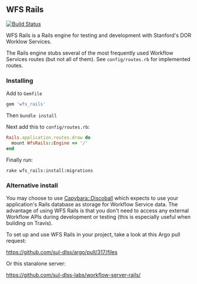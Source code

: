 ## WFS Rails
[![Build Status](https://travis-ci.org/sul-dlss/wfs_rails.svg)](https://travis-ci.org/sul-dlss/wfs_rails)

WFS Rails is a Rails engine for testing and development with Stanford's DOR Worklow Services.

The Rails engine stubs several of the most frequently
used Workflow Services routes (but not all of them). See `config/routes.rb` for implemented routes.

### Installing
Add to `Gemfile`
```ruby
gem 'wfs_rails'
```
Then `bundle install`

Next add this to `config/routes.rb`:
```ruby
Rails.application.routes.draw do
  mount WfsRails::Engine => '/'
end
```

Finally run:
```
rake wfs_rails:install:migrations
```


### Alternative install
You may choose to use
[Capybara::Discoball](https://github.com/thoughtbot/capybara_discoball) which 
expects to use your application's Rails database as storage for Workflow Service data. The advantage of using WFS Rails is that you don't need
to access any external Workflow APIs during development or testing (this is especially useful when building on Travis).

To set up and use WFS Rails in your project, take a look at this Argo pull request:

https://github.com/sul-dlss/argo/pull/317/files

Or this stanalone server:

https://github.com/sul-dlss-labs/workflow-server-rails/
